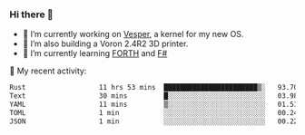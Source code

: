 ### Hi there 👋

<!--
**berkus/berkus** is a ✨ _special_ ✨ repository because its `README.md` (this file) appears on your GitHub profile.

Here are some ideas to get you started:

- 🔭 I’m currently working on ...
- 🌱 I’m currently learning ...
- 👯 I’m looking to collaborate on ...
- 🤔 I’m looking for help with ...
- 💬 Ask me about ...
- 📫 How to reach me: ...
- 😄 Pronouns: ...
- ⚡ Fun fact: ...
-->

- 🔭 I’m currently working on [Vesper](https://github.com/metta-systems/vesper), a kernel for my new OS.
- 🔭 I’m also building a Voron 2.4R2 3D printer.
- 🌱 I’m currently learning [FORTH](http://forth.com/starting-forth/) and [F#](https://fsharpforfunandprofit.com/)

💼 My recent activity:

<!--START_SECTION:waka-->

```txt
Rust                  11 hrs 53 mins  ███████████████████████▒░   93.70 %
Text                  30 mins         █░░░░░░░░░░░░░░░░░░░░░░░░   03.98 %
YAML                  11 mins         ▒░░░░░░░░░░░░░░░░░░░░░░░░   01.51 %
TOML                  1 min           ░░░░░░░░░░░░░░░░░░░░░░░░░   00.24 %
JSON                  1 min           ░░░░░░░░░░░░░░░░░░░░░░░░░   00.22 %
```

<!--END_SECTION:waka-->
